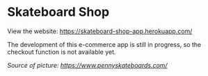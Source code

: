 # Skateboard Shop
View the website: https://skateboard-shop-app.herokuapp.com/

The development of this e-commerce app is still in progress, so the checkout function is not available yet.

_Source of picture: https://www.pennyskateboards.com/_
